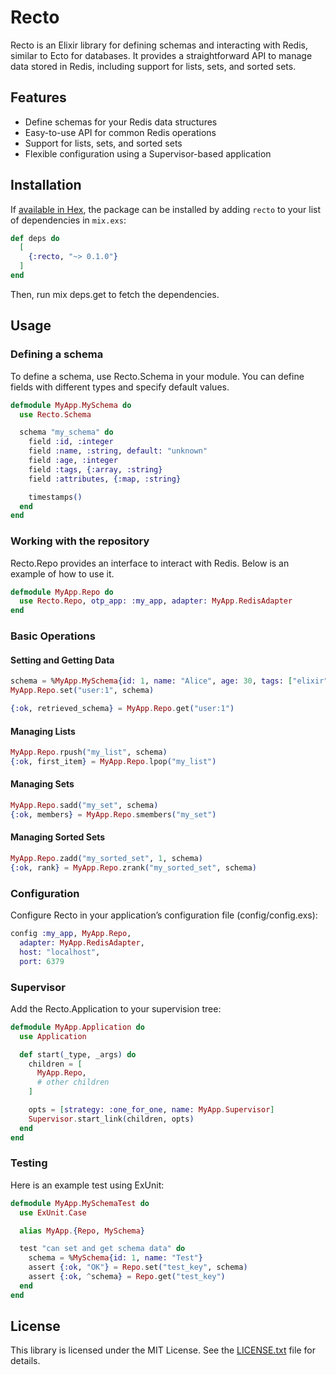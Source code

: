 # Recto

Recto is an Elixir library for defining schemas and interacting with Redis, similar to Ecto for databases. It provides a straightforward API to manage data stored in Redis, including support for lists, sets, and sorted sets.

## Features

- Define schemas for your Redis data structures
- Easy-to-use API for common Redis operations
- Support for lists, sets, and sorted sets
- Flexible configuration using a Supervisor-based application

## Installation

If [available in Hex](https://hex.pm/docs/publish), the package can be installed
by adding `recto` to your list of dependencies in `mix.exs`:

```elixir
def deps do
  [
    {:recto, "~> 0.1.0"}
  ]
end
```

Then, run mix deps.get to fetch the dependencies.

## Usage

### Defining a schema

To define a schema, use Recto.Schema in your module. You can define fields with different types and specify default values.

```elixir
defmodule MyApp.MySchema do
  use Recto.Schema

  schema "my_schema" do
    field :id, :integer
    field :name, :string, default: "unknown"
    field :age, :integer
    field :tags, {:array, :string}
    field :attributes, {:map, :string}

    timestamps()
  end
end
```

### Working with the repository

Recto.Repo provides an interface to interact with Redis. Below is an example of how to use it.

```elixir
defmodule MyApp.Repo do
  use Recto.Repo, otp_app: :my_app, adapter: MyApp.RedisAdapter
end
```

### Basic Operations

#### Setting and Getting Data

```elixir
schema = %MyApp.MySchema{id: 1, name: "Alice", age: 30, tags: ["elixir", "redis"]}
MyApp.Repo.set("user:1", schema)

{:ok, retrieved_schema} = MyApp.Repo.get("user:1")
```

#### Managing Lists

```elixir
MyApp.Repo.rpush("my_list", schema)
{:ok, first_item} = MyApp.Repo.lpop("my_list")
```

#### Managing Sets

```elixir
MyApp.Repo.sadd("my_set", schema)
{:ok, members} = MyApp.Repo.smembers("my_set")
```

#### Managing Sorted Sets

```elixir
MyApp.Repo.zadd("my_sorted_set", 1, schema)
{:ok, rank} = MyApp.Repo.zrank("my_sorted_set", schema)
```

### Configuration

Configure Recto in your application’s configuration file (config/config.exs):

```elixir
config :my_app, MyApp.Repo,
  adapter: MyApp.RedisAdapter,
  host: "localhost",
  port: 6379
```

### Supervisor

Add the Recto.Application to your supervision tree:

```elixir
defmodule MyApp.Application do
  use Application

  def start(_type, _args) do
    children = [
      MyApp.Repo,
      # other children
    ]

    opts = [strategy: :one_for_one, name: MyApp.Supervisor]
    Supervisor.start_link(children, opts)
  end
end
```

### Testing

Here is an example test using ExUnit:

```elixir
defmodule MyApp.MySchemaTest do
  use ExUnit.Case

  alias MyApp.{Repo, MySchema}

  test "can set and get schema data" do
    schema = %MySchema{id: 1, name: "Test"}
    assert {:ok, "OK"} = Repo.set("test_key", schema)
    assert {:ok, ^schema} = Repo.get("test_key")
  end
end
```

## License

This library is licensed under the MIT License. See the [LICENSE.txt](LICENSE.txt) file for details.


